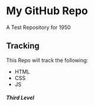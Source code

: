 # My GitHub Repo
A Test Repository for 1950 

## Tracking 

This Repo will track the following:

* HTML
* CSS
* JS

##### Third Level
